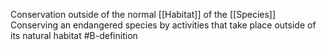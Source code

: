Conservation outside of the normal [[Habitat]] of the [[Species]]
Conserving an endangered species by activities that take place outside of its natural habitat 
#B-definition 